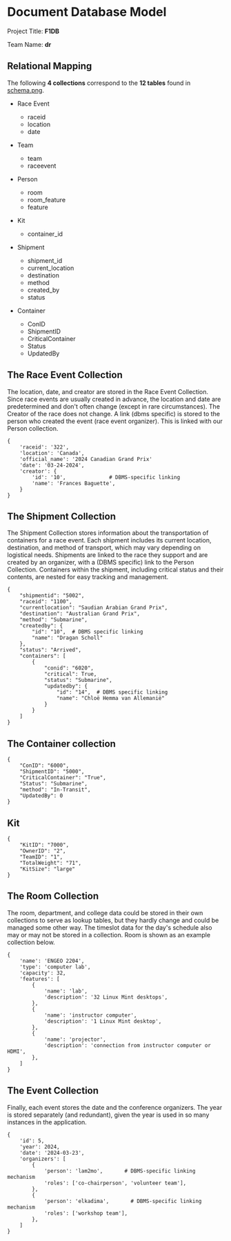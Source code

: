 # Document Database Model

Project Title: **F1DB**

Team Name: **dr**


## Relational Mapping

The following **4 collections** correspond to the **12 tables** found in [schema.png](schema.png).

* Race Event
    * raceid
    * location
    * date

* Team
    * team
    * raceevent

* Person
    * room
    * room_feature
    * feature

* Kit
    * container_id

* Shipment
    * shipment_id
    * current_location
    * destination
    * method
    * created_by
    * status

* Container
    * ConID
    * ShipmentID
    * CriticalContainer
    * Status
    * UpdatedBy




## The Race Event Collection

The location, date, and creator are stored in the Race Event Collection. Since race events are usually created in advance, the location and date are predetermined and don't often change (except in rare circumstances). The Creator of the race does not change. 
A link (dbms specific) is stored to the person who created the event (race event organizer). This is linked with our Person collection.

```
{
    'raceid': '322',
    'location': 'Canada',
    'official_name': '2024 Canadian Grand Prix'
    'date': '03-24-2024',
    'creator': {
        'id': '10',              # DBMS-specific linking
        'name': 'Frances Baguette',
    }
}
```


## The Shipment Collection

The Shipment Collection stores information about the transportation of containers for a race event. Each shipment includes its current location, destination, and method of transport, which may vary depending on logistical needs. Shipments are linked to the race they support and are created by an organizer, with a (DBMS specific) link to the Person Collection. Containers within the shipment, including critical status and their contents, are nested for easy tracking and management.

```
{
    "shipmentid": "5002",
    "raceid": "1100",
    "currentlocation": "Saudian Arabian Grand Prix",
    "destination": "Australian Grand Prix",
    "method": "Submarine",
    "createdby": {
        "id": "10",  # DBMS specific linking
        "name": "Dragan Scholl"
    },
    "status": "Arrived",
    "containers": [
        {
            "conid": "6020",
            "critical": True,
            "status": "Submarine",
            "updatedby": {
                "id": "14",  # DBMS specific linking
                "name": "Chloë Hemma van Allemanië"
            }
        }
    ]
}

```

## The Container collection

```
{
    "ConID": "6000",
    "ShipmentID": "5000",
    "CriticalContainer": "True",
    "Status": "Submarine",
    "method": "In-Transit",
    "UpdatedBy": 0
}
```


## Kit

```
{
    "KitID": "7000",
    "OwnerID": "2",
    "TeamID": "1",
    "TotalWeight": "71",
    "KitSize": "large"
}
```




## The Room Collection

The room, department, and college data could be stored in their own collections to serve as lookup tables, but they hardly change and could be managed some other way.
The timeslot data for the day's schedule also may or may not be stored in a collection.
Room is shown as an example collection below.

```
{
    'name': 'ENGEO 2204',
    'type': 'computer lab',
    'capacity': 32,
    'features': [
        {
            'name': 'lab',
            'description': '32 Linux Mint desktops',
        },
        {
            'name': 'instructor computer',
            'description': '1 Linux Mint desktop',
        },
        {
            'name': 'projector',
            'description': 'connection from instructor computer or HDMI',
        },
    ]
}
```


## The Event Collection

Finally, each event stores the date and the conference organizers.
The year is stored separately (and redundant), given the year is used in so many instances in the application.

```
{
    'id': 5,
    'year': 2024,
    'date': '2024-03-23',
    'organizers': [
        {
            'person': 'lam2mo',       # DBMS-specific linking mechanism
            'roles': ['co-chairperson', 'volunteer team'],
        },
        {
            'person': 'elkadima',       # DBMS-specific linking mechanism
            'roles': ['workshop team'],
        },
    ]
}
```
